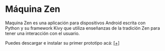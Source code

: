 # Máquina Zen
Maquina Zen es una aplicación para dispositivos Android escrita con Python y su framework Kivy que utiliza enseñanzas de la tradición Zen para tener una interacción con el usuario. 

Puedes descargar e instalar su primer prototipo acá: [[+]](https://drive.google.com/file/d/1Ew6KisWHnUKVyCJkppqng5hOXlOteZny/view)
